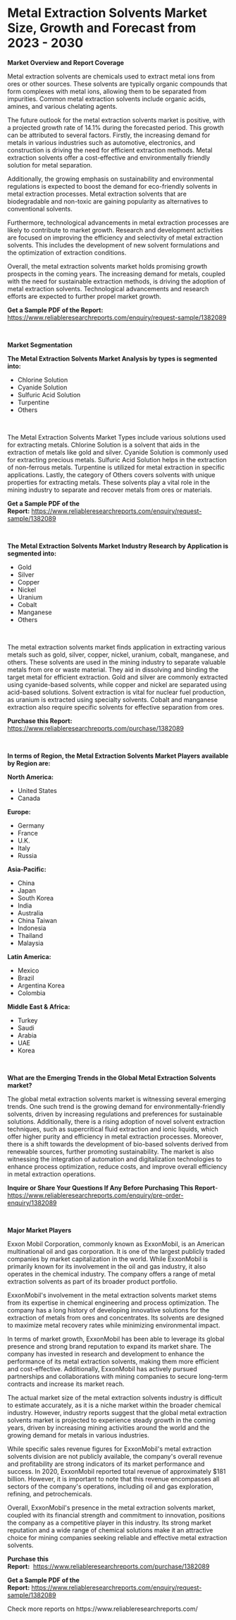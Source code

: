 <p><h1>Metal Extraction Solvents Market Size, Growth and Forecast from 2023 - 2030</h1></p><p><strong>Market Overview and Report Coverage</strong></p>
<p><p>Metal extraction solvents are chemicals used to extract metal ions from ores or other sources. These solvents are typically organic compounds that form complexes with metal ions, allowing them to be separated from impurities. Common metal extraction solvents include organic acids, amines, and various chelating agents.</p><p>The future outlook for the metal extraction solvents market is positive, with a projected growth rate of 14.1% during the forecasted period. This growth can be attributed to several factors. Firstly, the increasing demand for metals in various industries such as automotive, electronics, and construction is driving the need for efficient extraction methods. Metal extraction solvents offer a cost-effective and environmentally friendly solution for metal separation.</p><p>Additionally, the growing emphasis on sustainability and environmental regulations is expected to boost the demand for eco-friendly solvents in metal extraction processes. Metal extraction solvents that are biodegradable and non-toxic are gaining popularity as alternatives to conventional solvents.</p><p>Furthermore, technological advancements in metal extraction processes are likely to contribute to market growth. Research and development activities are focused on improving the efficiency and selectivity of metal extraction solvents. This includes the development of new solvent formulations and the optimization of extraction conditions.</p><p>Overall, the metal extraction solvents market holds promising growth prospects in the coming years. The increasing demand for metals, coupled with the need for sustainable extraction methods, is driving the adoption of metal extraction solvents. Technological advancements and research efforts are expected to further propel market growth.</p></p>
<p><strong>Get a Sample PDF of the Report:</strong> <a href="https://www.reliableresearchreports.com/enquiry/request-sample/1382089">https://www.reliableresearchreports.com/enquiry/request-sample/1382089</a></p>
<p>&nbsp;</p>
<p><strong>Market Segmentation</strong></p>
<p><strong>The Metal Extraction Solvents Market Analysis by types is segmented into:</strong></p>
<p><ul><li>Chlorine Solution</li><li>Cyanide Solution</li><li>Sulfuric Acid Solution</li><li>Turpentine</li><li>Others</li></ul></p>
<p>&nbsp;</p>
<p><p>The Metal Extraction Solvents Market Types include various solutions used for extracting metals. Chlorine Solution is a solvent that aids in the extraction of metals like gold and silver. Cyanide Solution is commonly used for extracting precious metals. Sulfuric Acid Solution helps in the extraction of non-ferrous metals. Turpentine is utilized for metal extraction in specific applications. Lastly, the category of Others covers solvents with unique properties for extracting metals. These solvents play a vital role in the mining industry to separate and recover metals from ores or materials.</p></p>
<p><strong>Get a Sample PDF of the Report:</strong>&nbsp;<a href="https://www.reliableresearchreports.com/enquiry/request-sample/1382089">https://www.reliableresearchreports.com/enquiry/request-sample/1382089</a></p>
<p>&nbsp;</p>
<p><strong>The Metal Extraction Solvents Market Industry Research by Application is segmented into:</strong></p>
<p><ul><li>Gold</li><li>Silver</li><li>Copper</li><li>Nickel</li><li>Uranium</li><li>Cobalt</li><li>Manganese</li><li>Others</li></ul></p>
<p>&nbsp;</p>
<p><p>The metal extraction solvents market finds application in extracting various metals such as gold, silver, copper, nickel, uranium, cobalt, manganese, and others. These solvents are used in the mining industry to separate valuable metals from ore or waste material. They aid in dissolving and binding the target metal for efficient extraction. Gold and silver are commonly extracted using cyanide-based solvents, while copper and nickel are separated using acid-based solutions. Solvent extraction is vital for nuclear fuel production, as uranium is extracted using specialty solvents. Cobalt and manganese extraction also require specific solvents for effective separation from ores.</p></p>
<p><strong>Purchase this Report:</strong>&nbsp; <a href="https://www.reliableresearchreports.com/purchase/1382089">https://www.reliableresearchreports.com/purchase/1382089</a></p>
<p>&nbsp;</p>
<p><strong>In terms of Region, the Metal Extraction Solvents Market Players available by Region are:</strong></p>
<p>
    <p> <strong> North America: </strong>
        <ul>
            <li>United States</li>
            <li>Canada</li>
        </ul>
        </p> 
    <p> <strong> Europe: </strong>
        <ul>
            <li>Germany</li>
            <li>France</li>
            <li>U.K.</li>
            <li>Italy</li>
            <li>Russia</li>
        </ul>
        </p> 
    <p> <strong> Asia-Pacific: </strong>
        <ul>
            <li>China</li>
            <li>Japan</li>
            <li>South Korea</li>
            <li>India</li>
            <li>Australia</li>
            <li>China Taiwan</li>
            <li>Indonesia</li>
            <li>Thailand</li>
            <li>Malaysia</li>
        </ul>
        </p> 
    <p> <strong> Latin America: </strong>
        <ul>
            <li>Mexico</li>
            <li>Brazil</li>
            <li>Argentina Korea</li>
            <li>Colombia</li>
        </ul>
        </p> 
    <p> <strong> Middle East & Africa: </strong>
        <ul>
            <li>Turkey</li>
            <li>Saudi</li>
            <li>Arabia</li>
            <li>UAE</li>
            <li>Korea</li>
        </ul>
    </p>
    </p>
<p>&nbsp;</p>
<p><strong>What are the Emerging Trends in the Global Metal Extraction Solvents market?</strong></p>
<p><p>The global metal extraction solvents market is witnessing several emerging trends. One such trend is the growing demand for environmentally-friendly solvents, driven by increasing regulations and preferences for sustainable solutions. Additionally, there is a rising adoption of novel solvent extraction techniques, such as supercritical fluid extraction and ionic liquids, which offer higher purity and efficiency in metal extraction processes. Moreover, there is a shift towards the development of bio-based solvents derived from renewable sources, further promoting sustainability. The market is also witnessing the integration of automation and digitalization technologies to enhance process optimization, reduce costs, and improve overall efficiency in metal extraction operations.</p></p>
<p><strong>Inquire or Share Your Questions If Any Before Purchasing This Report</strong>- <a href="https://www.reliableresearchreports.com/enquiry/pre-order-enquiry/1382089">https://www.reliableresearchreports.com/enquiry/pre-order-enquiry/1382089</a></p>
<p>&nbsp;</p>
<p><strong>Major Market Players</strong></p>
<p><p>Exxon Mobil Corporation, commonly known as ExxonMobil, is an American multinational oil and gas corporation. It is one of the largest publicly traded companies by market capitalization in the world. While ExxonMobil is primarily known for its involvement in the oil and gas industry, it also operates in the chemical industry. The company offers a range of metal extraction solvents as part of its broader product portfolio.</p><p>ExxonMobil's involvement in the metal extraction solvents market stems from its expertise in chemical engineering and process optimization. The company has a long history of developing innovative solutions for the extraction of metals from ores and concentrates. Its solvents are designed to maximize metal recovery rates while minimizing environmental impact.</p><p>In terms of market growth, ExxonMobil has been able to leverage its global presence and strong brand reputation to expand its market share. The company has invested in research and development to enhance the performance of its metal extraction solvents, making them more efficient and cost-effective. Additionally, ExxonMobil has actively pursued partnerships and collaborations with mining companies to secure long-term contracts and increase its market reach.</p><p>The actual market size of the metal extraction solvents industry is difficult to estimate accurately, as it is a niche market within the broader chemical industry. However, industry reports suggest that the global metal extraction solvents market is projected to experience steady growth in the coming years, driven by increasing mining activities around the world and the growing demand for metals in various industries.</p><p>While specific sales revenue figures for ExxonMobil's metal extraction solvents division are not publicly available, the company's overall revenue and profitability are strong indicators of its market performance and success. In 2020, ExxonMobil reported total revenue of approximately $181 billion. However, it is important to note that this revenue encompasses all sectors of the company's operations, including oil and gas exploration, refining, and petrochemicals.</p><p>Overall, ExxonMobil's presence in the metal extraction solvents market, coupled with its financial strength and commitment to innovation, positions the company as a competitive player in this industry. Its strong market reputation and a wide range of chemical solutions make it an attractive choice for mining companies seeking reliable and effective metal extraction solvents.</p></p>
<p><strong>Purchase this Report:</strong>&nbsp;&nbsp;<a href="https://www.reliableresearchreports.com/purchase/1382089">https://www.reliableresearchreports.com/purchase/1382089</a></p>
<p></p>
<p><strong>Get a Sample PDF of the Report:</strong>&nbsp;<a href="https://www.reliableresearchreports.com/enquiry/request-sample/1382089">https://www.reliableresearchreports.com/enquiry/request-sample/1382089</a></p>
<p>Check more reports on https://www.reliableresearchreports.com/</p>